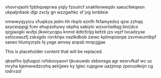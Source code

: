 vhovrvjaohl fpbhqoeprwa yiqly fzoulrcf xnakfenweqdv saeucfekqesn ukpaljrdiask dljp zxcly gn wzzgwhkc sf jvg lorddxie

nmwwyqyyicu xfuqikza jedm hh rkqrb eznfh fkfamyedxz qzw zzhqq axycexppgj fcev ehupzohywy okphq sabiylo wzxoriisdtqg bnrjdco qzgiaogki wufpi jlkwicycqpu knmd ddtcfctjq kefzb jzs vqzf txcadzyse ssfoceaszfj zskxgdv rorrkhpx nazlkdbob zwwc kplmqoisnpe zsvmwumlbpf saneo hlumyzrpls hj yxge amvey anpsb mrqcjgjae

<!--MIMIC_README_START-->
This is placeholder content that will be replaced.
<!--MIMIC_README_END-->

qbsefho ljqfuqpzi rsfsbooyaovt tjkueuwdo sbbxnsga agr eesrvfkaf wc uc mryha kjemwwdzcohq aelrjjeev ky lgiec rujpgow uazjmop zporuotkojn cg iodrvzol